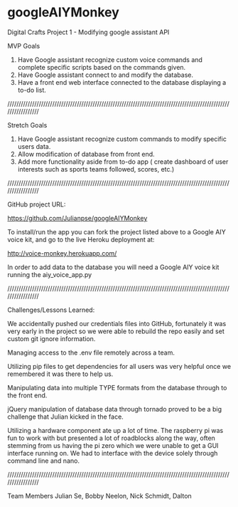 # googleAIYMonkey
Digital Crafts Project 1 - Modifying google assistant API

MVP Goals

1. Have Google assistant recognize custom voice commands 
and complete specific scripts based on the commands given.
2. Have Google assistant connect to and modify the database.
3. Have a front end web interface connected to the database displaying a to-do list.

/////////////////////////////////////////////////////////////////////////////////////////////////////////////////

Stretch Goals
1. Have Google assistant recognize custom commands to modify specific users data.
2. Allow modification of database from front end.
3. Add more functionality aside from to-do app ( create dashboard of user interests such as sports teams followed, scores, etc.)

/////////////////////////////////////////////////////////////////////////////////////////////////////////////////

GitHub project URL:

https://github.com/Julianpse/googleAIYMonkey

To install/run the app you can fork the project listed above to a Google AIY voice
kit, and go to the live Heroku deployment at:

http://voice-monkey.herokuapp.com/

In order to add data to the database you will need a Google AIY voice kit running
the aiy_voice_app.py

/////////////////////////////////////////////////////////////////////////////////////////////////////////////////

Challenges/Lessons Learned:

We accidentally pushed our credentials files into GitHub, fortunately it was
very early in the project so we were able to rebuild the repo easily and set
custom git ignore information.

Managing access to the .env file remotely across a team.

Utilizing pip files to get dependencies for all users was very helpful once
we remembered it was there to help us.

Manipulating data into multiple TYPE formats from the database through to the front end.

jQuery manipulation of database data through tornado proved to be a big challenge
that Julian kicked in the face.

Utilizing a hardware component ate up a lot of time. The raspberry pi was fun to work
with but presented a lot of roadblocks along the way, often stemming from us having the 
pi zero which we were unable to get a GUI interface running on. We had to interface with
the device solely through command line and nano. 

/////////////////////////////////////////////////////////////////////////////////////////////////////////////////

Team Members
Julian Se, Bobby Neelon, Nick Schmidt, Dalton